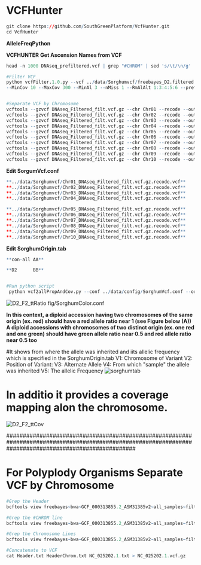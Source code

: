 # VCFHunter

```r
git clone https://github.com/SouthGreenPlatform/VcfHunter.git
cd VcfHunter
```


**AlleleFreqPython**

**VCFHUNTER**
**Get Ascension Names from VCF**
```r
head -n 1000 DNAseq_prefiltered.vcf | grep "#CHROM" | sed 's/\t/\n/g' | tail -n +10 > all_names.tab

#Filter VCF
python vcfFilter.1.0.py --vcf ../data/Sorghumvcf/freebayes_D2.filtered.vcf --names sorghum_all_names.tab 
--MinCov 10 --MaxCov 300 --MinAl 3 --nMiss 1 --RmAlAlt 1:3:4:5:6 --prefix DNAseq_Filtered -g y


#Separate VCF by Chromosome
vcftools --gzvcf DNAseq_Filtered_filt.vcf.gz --chr Chr01 --recode --out ../data/Sorghumvcf/Chr01_DNAseq_Filtered_filt.vcf.gz
vcftools --gzvcf DNAseq_Filtered_filt.vcf.gz --chr Chr02 --recode --out ../data/Sorghumvcf/Chr02_DNAseq_Filtered_filt.vcf.gz
vcftools --gzvcf DNAseq_Filtered_filt.vcf.gz --chr Chr03 --recode --out ../data/Sorghumvcf/Chr03_DNAseq_Filtered_filt.vcf.gz
vcftools --gzvcf DNAseq_Filtered_filt.vcf.gz --chr Chr04 --recode --out ../data/Sorghumvcf/Chr04_DNAseq_Filtered_filt.vcf.gz
vcftools --gzvcf DNAseq_Filtered_filt.vcf.gz --chr Chr05 --recode --out ../data/Sorghumvcf/Chr05_DNAseq_Filtered_filt.vcf.gz
vcftools --gzvcf DNAseq_Filtered_filt.vcf.gz --chr Chr06 --recode --out ../data/Sorghumvcf/Chr06_DNAseq_Filtered_filt.vcf.gz
vcftools --gzvcf DNAseq_Filtered_filt.vcf.gz --chr Chr07 --recode --out ../data/Sorghumvcf/Chr07_DNAseq_Filtered_filt.vcf.gz
vcftools --gzvcf DNAseq_Filtered_filt.vcf.gz --chr Chr08 --recode --out ../data/Sorghumvcf/Chr08_DNAseq_Filtered_filt.vcf.gz
vcftools --gzvcf DNAseq_Filtered_filt.vcf.gz --chr Chr09 --recode --out ../data/Sorghumvcf/Chr09_DNAseq_Filtered_filt.vcf.gz
vcftools --gzvcf DNAseq_Filtered_filt.vcf.gz --chr Chr10 --recode --out ../data/Sorghumvcf/Chr10_DNAseq_Filtered_filt.vcf.gz

```
**Edit SorgumVcf.conf**


```r
**../data/Sorghumvcf/Chr01_DNAseq_Filtered_filt.vcf.gz.recode.vcf**
**../data/Sorghumvcf/Chr02_DNAseq_Filtered_filt.vcf.gz.recode.vcf**
**../data/Sorghumvcf/Chr03_DNAseq_Filtered_filt.vcf.gz.recode.vcf**
**../data/Sorghumvcf/Chr04_DNAseq_Filtered_filt.vcf.gz.recode.vcf**
```

```r
**../data/Sorghumvcf/Chr05_DNAseq_Filtered_filt.vcf.gz.recode.vcf**
**../data/Sorghumvcf/Chr06_DNAseq_Filtered_filt.vcf.gz.recode.vcf**
**../data/Sorghumvcf/Chr07_DNAseq_Filtered_filt.vcf.gz.recode.vcf**
**../data/Sorghumvcf/Chr08_DNAseq_Filtered_filt.vcf.gz.recode.vcf**
**../data/Sorghumvcf/Chr09_DNAseq_Filtered_filt.vcf.gz.recode.vcf**
**../data/Sorghumvcf/Chr10_DNAseq_Filtered_filt.vcf.gz.recode.vcf**
```

**Edit SorghumOrigin.tab**
```r
**con-all AA**
```
```r
**D2      BB**
```


```r

#Run python script
 python vcf2allPropAndCov.py --conf ../data/config/SorghumVcf.conf --origin ../data/config/SorghumOrigin.tab --acc D2_F2_tt --ploidy 2 --dcurve y --col /data/con
``` 
 ![D2_F2_ttRatio](https://user-images.githubusercontent.com/93121277/179458414-c2c39578-7488-44a0-8e40-8013659e4401.png)
fig/SorghumColor.conf



**In this context, a diploid accession having two chromosomes of the same origin (ex. red) should have a red allele ratio near 1 (see Figure below (A))**
**A diploid accessions with chromosomes of two distinct origin (ex. one red and one green) should have green allele ratio near 0.5 and red allele ratio near 0.5 too**


#It shows from where the allele was inherited and iits allelic frequency which is specified in the SorghumOrigin.tab
V1: Chromosome of Variant
V2: Position of Variant: 
V3: Alternate Allele
V4: From which "sample" the allele was inherited
V5: The allelic Frequency 
![sorghumtab](https://user-images.githubusercontent.com/93121277/179226513-24e5d1f9-49e6-481d-8baa-cbca3b3c7d42.png)


# In additio it provides a coverage mapping alon the chromosome.

![D2_F2_ttCov](https://user-images.githubusercontent.com/93121277/179459882-3818c2e7-a4fe-4367-917c-616183fa29d2.png)


#######################################################################################################################################################

# For Polyplody Organisms Separate VCF by Chromosome


```r
#Grep the Header
bcftools view freebayes~bwa~GCF_000313855.2_ASM31385v2~all_samples~filtered-strict.vcf.gz | grep "^##" > Header.txt

#Grep the #CHROM line
bcftools view freebayes~bwa~GCF_000313855.2_ASM31385v2~all_samples~filtered-strict.vcf.gz | grep "^#CHROM" > HeaderChrom.txt

#Grep the Chromosome Lines
bcftools view freebayes~bwa~GCF_000313855.2_ASM31385v2~all_samples~filtered-strict.vcf.gz | grep "^NC_025202.1" > NC_025202.1.txt

#Concatenate to VCF
cat Header.txt HeaderChrom.txt NC_025202.1.txt > NC_025202.1.vcf.gz
```



